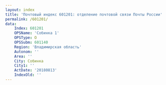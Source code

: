 ```yaml
---
layout: index
title: 'Почтовый индекс 601201: отделение почтовой связи Почты России'
permalink: /601201/
data:
    Index: 601201
    OPSName: 'Собинка 1'
    OPSType: О
    OPSSubm: 601140
    Region: 'Владимирская область'
    Autonom: ''
    Area: ''
    City: Собинка
    City1: ''
    ActDate: '20180813'
    IndexOld: ''
---
```

